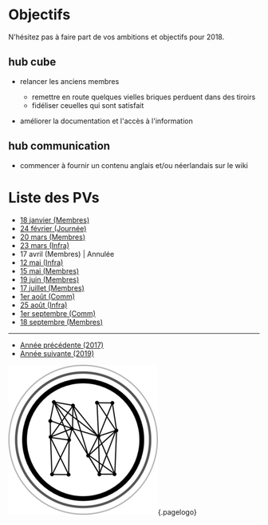 <!-- TITLE: 2018 -->
<!-- SUBTITLE: Objectifs et réunions de 2018 -->

# Objectifs
N'hésitez pas à faire part de vos ambitions et objectifs pour 2018.

## hub cube

* relancer les anciens membres
	* remettre en route quelques vielles briques perduent dans des tiroirs
	* fidéliser ceuelles qui sont satisfait 

* améliorer la documentation et l'accès à l'information

## hub communication

* commencer à fournir un contenu anglais et/ou néerlandais sur le wiki

# Liste des PVs
* [18 janvier (Membres)](2018/01-18)
* [24 février (Journée)](2018/02-24)
* [20 mars (Membres)](2018/03-20-membres)
* [23 mars (Infra)](2018/23-13-infra)
* 17 avril (Membres) | Annulée
* [12 mai (Infra)](2018/05-12-infra)
* [15 mai (Membres)](2018/05-15-membres)
* [19 juin (Membres)](2018/06-19-membres)
* [17 juillet (Membres)](2018/07-17-membres)
* [1er août (Comm)](2018/08-01-comm)
* [25 août (Infra)](2018/08-25-weekend-ansible)
* [1er septembre (Comm)](2018/09-01-comm)
* [18 septembre (Membres)](2018/09-18-membres)

---

* [Année précédente (2017)](2017)
* [Année suivante (2019)](2019)



![Logo](/uploads/logo.png "Logo"){.pagelogo}